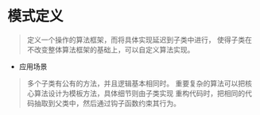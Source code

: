 # 模式定义
>定义一个操作的算法框架，而将具体实现延迟到子类中进行，
使得子类在不改变整体算法框架的基础上，可以自定义算法实现。
* 应用场景
>多个子类有公有的方法，并且逻辑基本相同时。
重要复杂的算法可以把核心算法设计为模板方法，具体细节则由子类实现
重构代码时，把相同的代码抽取到父类中，然后通过钩子函数约束其行为。
